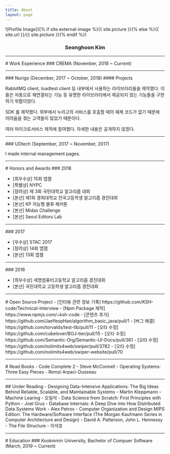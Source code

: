 ```yaml
---
title: About
layout: page
---
```


![Profile Image]({% if site.external-image %}{{ site.picture }}{% else %}{{ site.url }}/{{ site.picture }}{% endif %})

<h3 style="text-align: center">Seonghoon Kim</h3>
<hr>
# Work Experience
### CREMA (November, 2018 ~ Current)
<hr>
### Nurigo (December, 2017 ~ October, 2018)
#### Projects
<p>RabbitMQ client, loadtest client 등 내부에서 사용하는 라이브러리들을 제작했다. 이들은 자동으로 재연결되는 기능 등 유명한 라이브러리에서 제공되지 않는 기능들을 구현하기 위함이었다.</p>
<p>SDK 를 제작했다. 외부에서 누리고의 서비스를 호출할 때의 예제 코드가  없기 때문에 어려움을 겪는 고객들이 많았기 때문이다.</p>
<p>여러 마이크로서비스 제작에 참여했다. 자세한 내용은 공개하지 않겠다.</p>

<hr>
### UDtech (September, 2017 ~ November, 2017)
<p>I made internal management pages.</p>
<hr>
# Honors and Awards
### 2018
<ul>
	<li>[최우수상] 15회 앱잼</li>
	<li>[특별상] NYPC</li>
	<li>[장려상] 제 3회 국민대학교 알고리즘 대회</li>
	<li>[본선] 제1회 경희대학교 전국고등학생 알고리즘 경진대회</li>
	<li>[본선] KP 지능형 물류 해커톤</li>
	<li>[본선] Midas Challenge</li>
	<li>[본선] Seoul Editors Lab</li>
</ul>
<hr>
### 2017
<ul>
	<li>[우수상] STAC 2017</li>
	<li>[장려상] 14회 앱잼</li>
	<li>[본선] 13회 앱잼</li>
</ul>
<hr>
### 2016
<ul>
	<li>[최우수상] 세명컴퓨터고등학교 알고리즘 경진대회</li>
	<li>[본선] 국민대학교 고등학생 알고리즘 경진대회</li>
</ul>

<hr>
# Open Source Project
- [인터뷰 관련 정보 기록] https://github.com/KSH-code/Technical-Interview
- [Npm Package 제작] https://www.npmjs.com/~ksh-code
- [콘텐츠 추가] https://github.com/JaeYeopHan/algorithm_basic_java/pull/1
- [버그 해결] https://github.com/torvalds/test-tlb/pull/11
- [오타 수정] https://github.com/cubelover/BOJ-tier/pull/15
- [오타 수정] https://github.com/Semantic-Org/Semantic-UI-Docs/pull/361
- [오타 수정] https://github.com/nolimits4web/swiper/pull/3782
- [오타 수정] https://github.com/nolimits4web/swiper-website/pull/70

<hr>
# Read Books
- Code Complete 2 - Steve McConnell
- Operating Systems: Three Easy Pieces - Remzi Arpaci-Dusseau
<hr>
## Under Reading
- Designing Data-Intensive Applications: The Big Ideas Behind Reliable, Scalable, and Maintainable Systems - Martin Kleppmann
- Machine Learing - 오일석
- Data Science from Scratch: First Principles with Python - Joel Grus
- Database Internals: A Deep Dive into How Distributed Data Systems Work - Alex Petrov
- Computer Organization and Design MIPS Edition: The Hardware/Software Interface (The Morgan Kaufmann Series in Computer Architecture and Design) - David A. Patterson, John L. Hennessy
- The File Structure - 이석호
<hr>
# Education
### Kookmmin University, Bachelor of Compuer Software (March, 2019 ~ Current)
